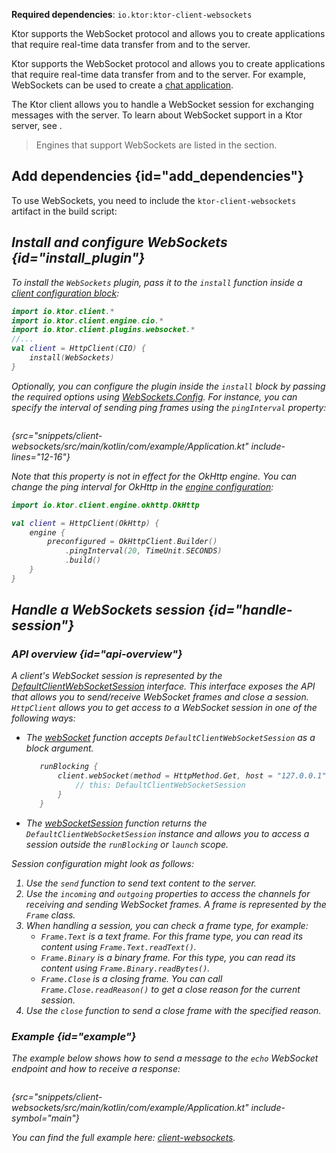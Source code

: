 [//]: # (title: Client WebSockets)

<show-structure for="chapter" depth="2"/>

<tldr>
<p>
<b>Required dependencies</b>: <code>io.ktor:ktor-client-websockets</code>
</p>
<var name="example_name" value="client-websockets"/>
<include from="lib.topic" element-id="download_example"/>
</tldr>

<link-summary>
Ktor supports the WebSocket protocol and allows you to create applications that require real-time data transfer from and to the server.
</link-summary>

Ktor supports the WebSocket protocol and allows you to create applications that require real-time data transfer from and to the server. For example, WebSockets can be used to create a [chat application](getting_started_ktor_client_chat.md).

The Ktor client allows you to handle a WebSocket session for exchanging messages with the server. To learn about WebSocket support in a Ktor server, see [](websocket.md).

> Engines that support WebSockets are listed in the [](http-client_engines.md#limitations) section.


## Add dependencies {id="add_dependencies"}
To use WebSockets, you need to include the `ktor-client-websockets` artifact in the build script:

<var name="artifact_name" value="ktor-client-websockets"/>
<include from="lib.topic" element-id="add_ktor_artifact"/>
<include from="lib.topic" element-id="add_ktor_client_artifact_tip"/>

## Install and configure WebSockets {id="install_plugin"}
To install the `WebSockets` plugin, pass it to the `install` function inside a [client configuration block](create-client.md#configure-client):

```kotlin
import io.ktor.client.*
import io.ktor.client.engine.cio.*
import io.ktor.client.plugins.websocket.*
//...
val client = HttpClient(CIO) {
    install(WebSockets)
}
```

Optionally, you can configure the plugin inside the `install` block by passing the required options using [WebSockets.Config](https://api.ktor.io/ktor-client/ktor-client-core/io.ktor.client.plugins.websocket/-web-sockets/-config/index.html).
For instance, you can specify the interval of sending ping frames using the `pingInterval` property:

```kotlin
```
{src="snippets/client-websockets/src/main/kotlin/com/example/Application.kt" include-lines="12-16"}

Note that this property is not in effect for the OkHttp engine.
You can change the ping interval for OkHttp in the [engine configuration](http-client_engines.md#okhttp):

```kotlin
import io.ktor.client.engine.okhttp.OkHttp

val client = HttpClient(OkHttp) {
    engine {
        preconfigured = OkHttpClient.Builder()
            .pingInterval(20, TimeUnit.SECONDS)
            .build()
    }
}
```



## Handle a WebSockets session {id="handle-session"}
### API overview {id="api-overview"}

A client's WebSocket session is represented by the [DefaultClientWebSocketSession](https://api.ktor.io/ktor-shared/ktor-websockets/io.ktor.websocket/-default-web-socket-session/index.html) interface. This interface exposes the API that allows you to send/receive WebSocket frames and close a session. `HttpClient` allows you to get access to a WebSocket session in one of the following ways:

- The [webSocket](https://api.ktor.io/ktor-client/ktor-client-core/io.ktor.client.plugins.websocket/web-socket.html) function accepts `DefaultClientWebSocketSession` as a block argument.
  ```kotlin
     runBlocking {
         client.webSocket(method = HttpMethod.Get, host = "127.0.0.1", port = 8080, path = "/echo") {
             // this: DefaultClientWebSocketSession
         }
     }
  ```
- The [webSocketSession](https://api.ktor.io/ktor-client/ktor-client-core/io.ktor.client.plugins.websocket/web-socket-session.html) function returns the `DefaultClientWebSocketSession` instance and allows you to access a session outside the `runBlocking` or `launch` scope.

Session configuration might look as follows:

1. Use the `send` function to send text content to the server.
2. Use the `incoming` and `outgoing` properties to access the channels for receiving and sending WebSocket frames. A frame is represented by the `Frame` class.
3. When handling a session, you can check a frame type, for example:
    * `Frame.Text` is a text frame. For this frame type, you can read its content using `Frame.Text.readText()`.
    * `Frame.Binary` is a binary frame. For this type, you can read its content using `Frame.Binary.readBytes()`.
    * `Frame.Close` is a closing frame. You can call `Frame.Close.readReason()` to get a close reason for the current session.
4. Use the `close` function to send a close frame with the specified reason.

### Example {id="example"}

The example below shows how to send a message to the `echo` WebSocket endpoint and how to receive a response:

```kotlin
```
{src="snippets/client-websockets/src/main/kotlin/com/example/Application.kt" include-symbol="main"}

You can find the full example here: [client-websockets](https://github.com/ktorio/ktor-documentation/tree/%ktor_version%/codeSnippets/snippets/client-websockets).
